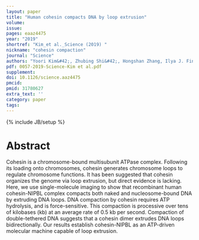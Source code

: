 ```yaml
---
layout: paper
title: "Human cohesin compacts DNA by loop extrusion"
volume:
issue:
pages: eaaz4475
year: "2019"
shortref: "Kim_et al._Science (2019) "
nickname: "cohesin compaction"
journal: "Science"
authors: "Yoori Kim&#42;, Zhubing Shi&#42;, Hongshan Zhang, Ilya J. Finkelstein&dagger; & Hongtao Yu&dagger; (&#42; co-first authors) (&dagger; co-corresponding)"
pdf: 0057-2019-Science-Kim et al.pdf
supplement:
doi: 10.1126/science.aaz4475
pmcid:
pmid: 31780627 
extra_text: ''
category: paper
tags:
---
```

{% include JB/setup %}

# Abstract
Cohesin is a chromosome-bound multisubunit ATPase complex. Following its loading onto chromosomes, cohesin generates chromosome loops to regulate chromosome functions. It has been suggested that cohesin organizes the genome via loop extrusion, but direct evidence is lacking. Here, we use single-molecule imaging to show that recombinant human cohesin-NIPBL complex compacts both naked and nucleosome-bound DNA by extruding DNA loops. DNA compaction by cohesin requires ATP hydrolysis, and is force-sensitive. This compaction is processive over tens of kilobases (kb) at an average rate of 0.5 kb per second. Compaction of double-tethered DNA suggests that a cohesin dimer extrudes DNA loops bidirectionally. Our results establish cohesin-NIPBL as an ATP-driven molecular machine capable of loop extrusion.